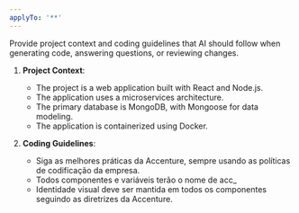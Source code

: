 ```yaml
---
applyTo: '**'
---
```

Provide project context and coding guidelines that AI should follow when generating code, answering questions, or reviewing changes.

1. **Project Context**:
   - The project is a web application built with React and Node.js.
   - The application uses a microservices architecture.
   - The primary database is MongoDB, with Mongoose for data modeling.
   - The application is containerized using Docker.

2. **Coding Guidelines**:
   - Siga as melhores práticas da Accenture, sempre usando as políticas de codificação da empresa.
   - Todos componentes e variáveis terão o nome de acc_
   - Identidade visual deve ser mantida em todos os componentes seguindo as diretrizes da Accenture.